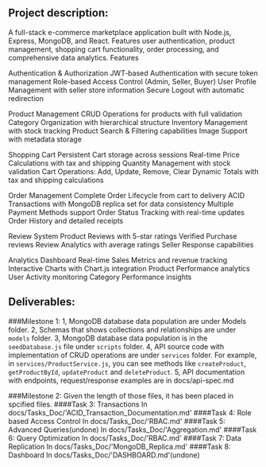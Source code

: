 
## Project description:

A full-stack e-commerce marketplace application built with Node.js, Express, MongoDB, and React. Features user authentication, product management, shopping cart functionality, order processing, and comprehensive data analytics.
Features

Authentication & Authorization
JWT-based Authentication with secure token management
Role-based Access Control (Admin, Seller, Buyer)
User Profile Management with seller store information
Secure Logout with automatic redirection

Product Management
CRUD Operations for products with full validation
Category Organization with hierarchical structure
Inventory Management with stock tracking
Product Search & Filtering capabilities
Image Support with metadata storage

Shopping Cart
Persistent Cart storage across sessions
Real-time Price Calculations with tax and shipping
Quantity Management with stock validation
Cart Operations: Add, Update, Remove, Clear
Dynamic Totals with tax and shipping calculations

Order Management
Complete Order Lifecycle from cart to delivery
ACID Transactions with MongoDB replica set for data consistency
Multiple Payment Methods support
Order Status Tracking with real-time updates
Order History and detailed receipts

Review System
Product Reviews with 5-star ratings
Verified Purchase reviews
Review Analytics with average ratings
Seller Response capabilities

Analytics Dashboard
Real-time Sales Metrics and revenue tracking
Interactive Charts with Chart.js integration
Product Performance analytics
User Activity monitoring
Category Performance insights

## Deliverables:
 ###Milestone 1:
 1, MongoDB database data population are under Models folder.
 2, Schemas that shows collections and relationships are under `models` folder.
 3, MongoDB database data population is in the `seedDatabase.js` file under `scripts` folder.
 4, API source code with implementation of CRUD operations are under `services` folder. For example, in `services/ProductService.js`, you can see methods like `createProduct`, `getProductById`, `updateProduct` and `deleteProduct`.
 5, API documentation with endpoints, request/response examples are in docs/api-spec.md

 ###Milestone 2:
 Given the length of those files, it has been placed in spcified files.
  ####Task 3: Transactions
  In docs/Tasks_Doc/'ACID_Transaction_Documentation.md'
  ####Task 4: Role based Access Control
  In docs/Tasks_Doc/'RBAC.md'
  ####Task 5: Advanced Queries(undone)
  In docs/Tasks_Doc/'Aggregation.md'
  ####Task 6: Query Optimization
  In docs/Tasks_Doc/'RBAC.md'
  ####Task 7: Data Replication
  In docs/Tasks_Doc/'MongoDB_Replica.md'
  ####Task 8: Dashboard
  In docs/Tasks_Doc/'DASHBOARD.md'(undone)


